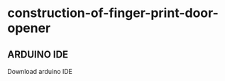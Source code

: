 # construction-of-finger-print-door-opener


## ARDUINO IDE
Download arduino IDE  [](https://www.arduino.cc/en/software)

